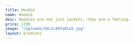 ```yaml
---
title: Hoodie
name: Hoodie
desc: Hoodies are not just jackets, they are a feeling.
price: 1199
image: "/uploads/5dc2c49fa81a5.jpg"
layout: prodcuts
---
```


